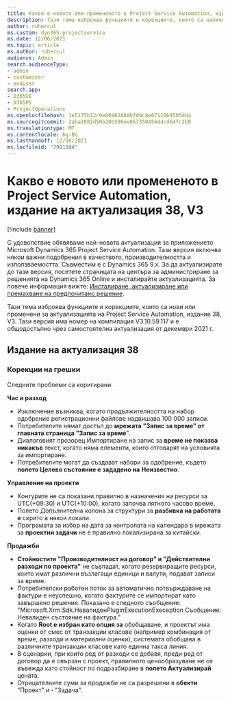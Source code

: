 ```yaml
---
title: Какво е новото или промененото в Project Service Automation, издание на актуализация 38, V3
description: Тази тема изброява функциите и корекциите, които са налични в Microsoft Dynamics 365 Project Service Automation Актуализирано издание 38, V3.
author: ruhercul
ms.custom: dyn365-projectservice
ms.date: 12/06/2021
ms.topic: article
ms.author: ruhercul
audience: Admin
search.audienceType:
- admin
- customizer
- enduser
search.app:
- D365CE
- D365PS
- ProjectOperations
ms.openlocfilehash: 1e5175b12c9e06962888bf09c8e07119b9505dda
ms.sourcegitcommit: 2aba2082d50b20b596ee86735045644cd647c2b0
ms.translationtype: MT
ms.contentlocale: bg-BG
ms.lasthandoff: 12/08/2021
ms.locfileid: "7901504"
---
```

# <a name="whats-new-or-changed-in-project-service-automation-update-release-38-v3"></a>Какво е новото или промененото в Project Service Automation, издание на актуализация 38, V3

[!include [banner](../includes/psa-now-project-operations.md)]

С удоволствие обявяваме най-новата актуализация за приложението Microsoft Dynamics 365 Project Service Automation. Тази версия включва някои важни подобрения в качеството, производителността и използваемостта. Съвместим е с Dynamics 365 9.x. За да актуализирате до тази версия, посетете страницата на центъра за администриране за решенията на Dynamics 365 Online и инсталирайте актуализацията. За повече информация вижте: [Инсталиране, актуализиране или премахване на предпочитано решение](/power-platform/admin/install-remove-preferred-solution).

Тази тема изброява функциите и корекциите, които са нови или променени за актуализацията на Project Service Automation, издание 38, V3. Тази версия има номер на компилация V3.10.59.117 и е общодостъпно чрез самостоятелна актуализация от декември 2021 г.

## <a name="update-release-38"></a>Издание на актуализация 38

### <a name="bug-fixes"></a>Корекции на грешки

Следните проблеми са коригирани.

**Час и разход**

- Изключение възниква, когато продължителността на набор одобрение регистрационни файлове надвишава 100 000 записи.
- Потребителите нямат достъп до **мрежата "Запис за време" от главната страница "Запис за** **време**".
- Диалоговият прозорец Импортиране на запис за **време не показва никакъв** текст, когато няма елементи, които отговарят на условията за импортиране.
- Потребителите могат да създават набори за одобрение, където **полето Целево състояние е зададено на** **Неизвестно**.

**Управление на проекти**

- Контурите не са показани правилно в назначения на ресурси за UTC(+09:30) и UTC(+10:00), когато започва лятното часово време.
- Полето Допълнителна колона за структури за **разбивка на работата е** скрито в някои локали.
- Програмата за избор на дата за контролата на календара в мрежата за **проектни задачи** не е правилно локализирана за китайски.

**Продажби**

- **Стойностите "Производителност на договор" и "Действителни разходи по** **проекта"** не съвпадат, когато резервиращите ресурси, които имат различни възлагащи единици и валути, подават записи за време.
- Потребителски работен поток за автоматично потвърждаване на фактури е неуспешно, когато фактурите се импортират като завършено решение. Показано е следното съобщение: "Microsoft.Xrm.Sdk.НевалиденPluginExecutionExeception Съобщение: Невалиден състояние на фактура."
- Когато **Root е избран като опция за** обобщаване, и проектът има оценки от смес от транзакции класове (например комбинация от време, разходи и материални оценки), системата обобщава в различните транзакции класове като единна такса линия.
- В сценарии, при които ред от разходи се добавя, преди ред от договор да е свързан с проект, правилното ценообразуване не се въвежда като стойност по подразбиране в **полето Актуализирай** цената.
- Отрицателните суми за продажби не са разрешени в **обекти** "Проект" и **·** "Задача".
